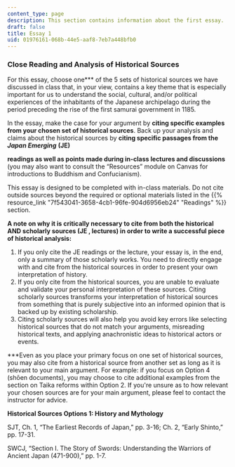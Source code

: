 ```yaml
---
content_type: page
description: This section contains information about the first essay.
draft: false
title: Essay 1
uid: 01976161-068b-44e5-aaf8-7eb7a448bfb0
---
```

### Close Reading and Analysis of Historical Sources

For this essay, choose one\*\*\* of the 5 sets of historical sources we have discussed in class that, in your view, contains a key theme that is especially important for us to understand the social, cultural, and/or political experiences of the inhabitants of the Japanese archipelago during the period preceding the rise of the first samurai government in 1185.

In the essay, make the case for your argument by **citing specific examples from your chosen set of historical sources**. Back up your analysis and claims about the historical sources by **citing specific passages from the** ***Japan Emerging*** **(JE)** 

**readings as well as points made during in-class lectures and discussions** (you may also want to consult the “Resources” module on Canvas for introductions to Buddhism and Confucianism).

This essay is designed to be completed with in-class materials. Do not cite outside sources beyond the required or optional materials listed in the {{% resource_link "7f543041-3658-4cb1-96fe-904d6956eb24" "Readings" %}} section.

**A note on why it is critically necessary to cite from both the historical AND scholarly sources (JE , lectures) in order to write a successful piece of historical analysis:**

1. If you only cite the JE readings or the lecture, your essay is, in the end, only a summary of those scholarly works. You need to directly engage with and cite from the historical sources in order to present your own interpretation of history.
2. If you only cite from the historical sources, you are unable to evaluate and validate your personal interpretation of these sources. Citing scholarly sources transforms your interpretation of historical sources from something that is purely subjective into an informed opinion that is backed up by existing scholarship.
3. Citing scholarly sources will also help you avoid key errors like selecting historical sources that do not match your arguments, misreading historical texts, and applying anachronistic ideas to historical actors or events.

\*\*\*Even as you place your primary focus on one set of historical sources, you may also cite from a historical source from another set as long as it is relevant to your main argument. For example: if you focus on Option 4 (shōen documents), you may choose to cite additional examples from the section on Taika reforms within Option 2. If you're unsure as to how relevant your chosen sources are for your main argument, please feel to contact the instructor for advice.

**Historical Sources Options 1: History and Mythology**

SJT, Ch. 1, “The Earliest Records of Japan,” pp. 3-16; Ch. 2, “Early Shinto,” pp. 17-31. 

SWCJ, “Section I. The Story of Swords: Understanding the Warriors of Ancient Japan (471-900),” pp. 1-7.